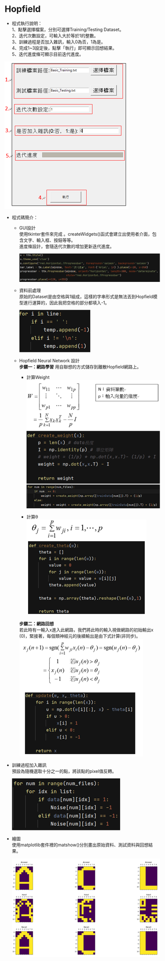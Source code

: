 # Hopfield

* 程式執行說明：  
1、點擊選擇檔案，分別可選擇Training/Testing Dataset。  
2、迭代次數設定，可輸入大於等於1的整數。  
3、訓練過程是否加入雜訊，輸入0為否，1為是。  
4、完成1~3設定後，點擊「執行」即可顯示回想結果。  
5、迭代進度條可顯示目前迭代進度。  
  
![介面](https://github.com/XinMiaoWang/Hopfield/blob/main/demo/1.PNG)  
  
* 程式碼簡介：
  - GUI設計  
    使用tkinter套件來完成 。createWidgets()函式會建立出使用者介面，包含文字、輸入框、按鈕等等。  
    進度條設計，會隨迭代次數的增加更新迭代進度。  
      
    ![進度條](https://github.com/XinMiaoWang/Hopfield/blob/main/demo/2.png)  
      
  - 資料前處理  
    原始的Dataset是由空格與1組成，這樣的字串形式是無法丟到Hopfield模型進行運算的，因此我把空格的部分都填入-1。  
      
    ![資料前處理](https://github.com/XinMiaoWang/Hopfield/blob/main/demo/3.png)  
    
  - Hopfield Neural Network 設計  
    **步驟一：網路學習**
    用自聯想的方式儲存到離散Hopfield網路上。
    - 計算Weight  
     ![](https://github.com/XinMiaoWang/Hopfield/blob/main/demo/4.PNG)  
     ![](https://github.com/XinMiaoWang/Hopfield/blob/main/demo/5.png)  
     ![](https://github.com/XinMiaoWang/Hopfield/blob/main/demo/6.png)  
        
    - 計算θ  
     ![](https://github.com/XinMiaoWang/Hopfield/blob/main/demo/7.PNG)  
  
    **步驟二：網路回想**  
      若此時有一輸入x進入此網路，我們將此時的輸入視做網路的初始輸出x (0)，緊接著，每個類神經元的後續輸出是由下式計算(非同步)。  
      ![](https://github.com/XinMiaoWang/Hopfield/blob/main/demo/8.PNG)  
    
* 訓練過程加入雜訊  
  預設為隨機選取十分之一的點，將該點的pixel值反轉。  
    
  ![加入雜訊](https://github.com/XinMiaoWang/Hopfield/blob/main/demo/9.png)  
  
* 繪圖  
  使用matplotlib套件裡的matshow()分別畫出原始資料、測試資料與回想結果。  
    
  ![結果](https://github.com/XinMiaoWang/Hopfield/blob/main/demo/11.png)


